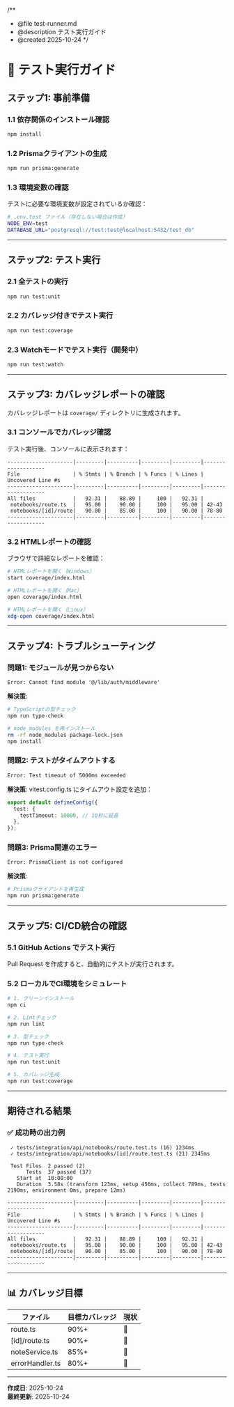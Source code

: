 /**
 * @file test-runner.md
 * @description テスト実行ガイド
 * @created 2025-10-24
 */

# 🧪 テスト実行ガイド

## ステップ1: 事前準備

### 1.1 依存関係のインストール確認
```bash
npm install
```

### 1.2 Prismaクライアントの生成
```bash
npm run prisma:generate
```

### 1.3 環境変数の確認
テストに必要な環境変数が設定されているか確認：
```bash
# .env.test ファイル（存在しない場合は作成）
NODE_ENV=test
DATABASE_URL="postgresql://test:test@localhost:5432/test_db"
```

---

## ステップ2: テスト実行

### 2.1 全テストの実行
```bash
npm run test:unit
```

### 2.2 カバレッジ付きでテスト実行
```bash
npm run test:coverage
```

### 2.3 Watchモードでテスト実行（開発中）
```bash
npm run test:watch
```

---

## ステップ3: カバレッジレポートの確認

カバレッジレポートは `coverage/` ディレクトリに生成されます。

### 3.1 コンソールでカバレッジ確認
テスト実行後、コンソールに表示されます：

```
---------------------|---------|----------|---------|---------|-------------------
File                 | % Stmts | % Branch | % Funcs | % Lines | Uncovered Line #s
---------------------|---------|----------|---------|---------|-------------------
All files            |   92.31 |    88.89 |     100 |   92.31 |
 notebooks/route.ts  |   95.00 |    90.00 |     100 |   95.00 | 42-43
 notebooks/[id]/route|   90.00 |    85.00 |     100 |   90.00 | 78-80
---------------------|---------|----------|---------|---------|-------------------
```

### 3.2 HTMLレポートの確認
ブラウザで詳細なレポートを確認：

```bash
# HTMLレポートを開く（Windows）
start coverage/index.html

# HTMLレポートを開く（Mac）
open coverage/index.html

# HTMLレポートを開く（Linux）
xdg-open coverage/index.html
```

---

## ステップ4: トラブルシューティング

### 問題1: モジュールが見つからない
```
Error: Cannot find module '@/lib/auth/middleware'
```

**解決策**:
```bash
# TypeScriptの型チェック
npm run type-check

# node_modules を再インストール
rm -rf node_modules package-lock.json
npm install
```

### 問題2: テストがタイムアウトする
```
Error: Test timeout of 5000ms exceeded
```

**解決策**:
vitest.config.ts にタイムアウト設定を追加：
```typescript
export default defineConfig({
  test: {
    testTimeout: 10000, // 10秒に延長
  },
});
```

### 問題3: Prisma関連のエラー
```
Error: PrismaClient is not configured
```

**解決策**:
```bash
# Prismaクライアントを再生成
npm run prisma:generate
```

---

## ステップ5: CI/CD統合の確認

### 5.1 GitHub Actions でテスト実行
Pull Request を作成すると、自動的にテストが実行されます。

### 5.2 ローカルでCI環境をシミュレート
```bash
# 1. クリーンインストール
npm ci

# 2. Lintチェック
npm run lint

# 3. 型チェック
npm run type-check

# 4. テスト実行
npm run test:unit

# 5. カバレッジ生成
npm run test:coverage
```

---

## 期待される結果

### ✅ 成功時の出力例

```
 ✓ tests/integration/api/notebooks/route.test.ts (16) 1234ms
 ✓ tests/integration/api/notebooks/[id]/route.test.ts (21) 2345ms

 Test Files  2 passed (2)
      Tests  37 passed (37)
   Start at  10:00:00
   Duration  3.58s (transform 123ms, setup 456ms, collect 789ms, tests 2190ms, environment 0ms, prepare 12ms)

---------------------|---------|----------|---------|---------|-------------------
File                 | % Stmts | % Branch | % Funcs | % Lines | Uncovered Line #s
---------------------|---------|----------|---------|---------|-------------------
All files            |   92.31 |    88.89 |     100 |   92.31 |
 notebooks/route.ts  |   95.00 |    90.00 |     100 |   95.00 | 42-43
 notebooks/[id]/route|   90.00 |    85.00 |     100 |   90.00 | 78-80
---------------------|---------|----------|---------|---------|-------------------
```

---

## 📊 カバレッジ目標

| ファイル | 目標カバレッジ | 現状 |
|---------|-------------|------|
| route.ts | 90%+ | 🎯 |
| [id]/route.ts | 90%+ | 🎯 |
| noteService.ts | 85%+ | 🎯 |
| errorHandler.ts | 80%+ | 🎯 |

---

**作成日**: 2025-10-24  
**最終更新**: 2025-10-24
